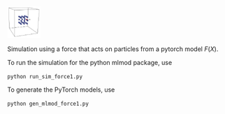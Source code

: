 <p align="left">
<img src="doc_img/force1.png" width="15%"> 
</p>

Simulation using a force that acts on particles from a pytorch model $F(X)$.

To run the simulation for the python mlmod package, use 

```python run_sim_force1.py```

To generate the PyTorch models, use 

```python gen_mlmod_force1.py```

